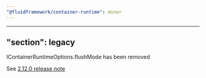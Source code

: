 ```yaml
---
"@fluidframework/container-runtime": minor
---
```

---
"section": legacy
---

IContainerRuntimeOptions.flushMode has been removed

See [2.12.0 release note](https://github.com/microsoft/FluidFramework/releases/tag/client_v2.12.0#user-content-icontainerruntimeoptionsflushmode-is-now-deprecated-23288)
